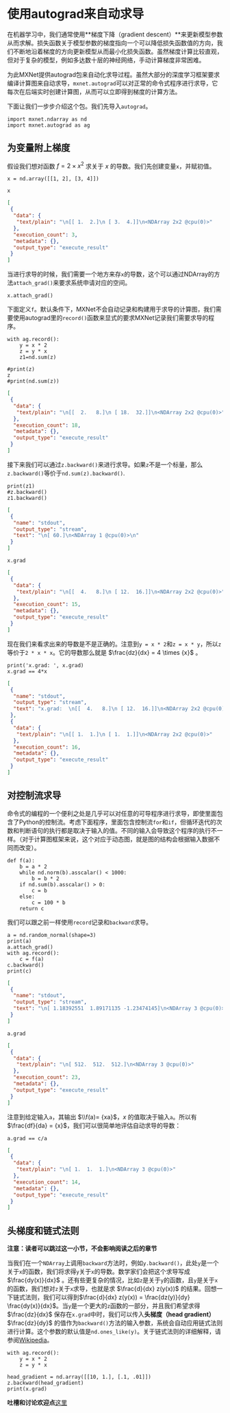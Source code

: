 # 使用autograd来自动求导

在机器学习中，我们通常使用**梯度下降（gradient descent）**来更新模型参数从而求解。损失函数关于模型参数的梯度指向一个可以降低损失函数值的方向，我们不断地沿着梯度的方向更新模型从而最小化损失函数。虽然梯度计算比较直观，但对于复杂的模型，例如多达数十层的神经网络，手动计算梯度非常困难。

为此MXNet提供autograd包来自动化求导过程。虽然大部分的深度学习框架要求编译计算图来自动求导，`mxnet.autograd`可以对正常的命令式程序进行求导，它每次在后端实时创建计算图，从而可以立即得到梯度的计算方法。

下面让我们一步步介绍这个包。我们先导入`autograd`。

```{.python .input  n=1}
import mxnet.ndarray as nd
import mxnet.autograd as ag
```

## 为变量附上梯度

假设我们想对函数 $f=2\times x^2$ 求关于 $x$ 的导数。我们先创建变量`x`，并赋初值。

```{.python .input  n=2}
x = nd.array([[1, 2], [3, 4]])
```

```{.python .input  n=3}
x
```

```{.json .output n=3}
[
 {
  "data": {
   "text/plain": "\n[[ 1.  2.]\n [ 3.  4.]]\n<NDArray 2x2 @cpu(0)>"
  },
  "execution_count": 3,
  "metadata": {},
  "output_type": "execute_result"
 }
]
```

当进行求导的时候，我们需要一个地方来存`x`的导数，这个可以通过NDArray的方法`attach_grad()`来要求系统申请对应的空间。

```{.python .input  n=4}
x.attach_grad()
```

下面定义`f`。默认条件下，MXNet不会自动记录和构建用于求导的计算图，我们需要使用autograd里的`record()`函数来显式的要求MXNet记录我们需要求导的程序。

```{.python .input  n=10}
with ag.record():
    y = x * 2
    z = y * x
    z1=nd.sum(z)
```

```{.python .input  n=18}
#print(z)
z
#print(nd.sum(z))
```

```{.json .output n=18}
[
 {
  "data": {
   "text/plain": "\n[[  2.   8.]\n [ 18.  32.]]\n<NDArray 2x2 @cpu(0)>"
  },
  "execution_count": 18,
  "metadata": {},
  "output_type": "execute_result"
 }
]
```

接下来我们可以通过`z.backward()`来进行求导。如果`z`不是一个标量，那么`z.backward()`等价于`nd.sum(z).backward()`.

```{.python .input  n=12}
print(z1)
#z.backward()
z1.backward()
```

```{.json .output n=12}
[
 {
  "name": "stdout",
  "output_type": "stream",
  "text": "\n[ 60.]\n<NDArray 1 @cpu(0)>\n"
 }
]
```

```{.python .input  n=15}
x.grad
```

```{.json .output n=15}
[
 {
  "data": {
   "text/plain": "\n[[  4.   8.]\n [ 12.  16.]]\n<NDArray 2x2 @cpu(0)>"
  },
  "execution_count": 15,
  "metadata": {},
  "output_type": "execute_result"
 }
]
```

现在我们来看求出来的导数是不是正确的。注意到`y = x * 2`和`z = x * y`，所以`z`等价于`2 * x * x`。它的导数那么就是 $\frac{dz}{dx} = 4 \times {x}$ 。

```{.python .input  n=16}
print('x.grad: ', x.grad)
x.grad == 4*x
```

```{.json .output n=16}
[
 {
  "name": "stdout",
  "output_type": "stream",
  "text": "x.grad:  \n[[  4.   8.]\n [ 12.  16.]]\n<NDArray 2x2 @cpu(0)>\n"
 },
 {
  "data": {
   "text/plain": "\n[[ 1.  1.]\n [ 1.  1.]]\n<NDArray 2x2 @cpu(0)>"
  },
  "execution_count": 16,
  "metadata": {},
  "output_type": "execute_result"
 }
]
```

## 对控制流求导

命令式的编程的一个便利之处是几乎可以对任意的可导程序进行求导，即使里面包含了Python的控制流。考虑下面程序，里面包含控制流`for`和`if`，但循环迭代的次数和判断语句的执行都是取决于输入的值。不同的输入会导致这个程序的执行不一样。（对于计算图框架来说，这个对应于动态图，就是图的结构会根据输入数据不同而改变）。

```{.python .input  n=19}
def f(a):
    b = a * 2
    while nd.norm(b).asscalar() < 1000:
        b = b * 2
    if nd.sum(b).asscalar() > 0:
        c = b
    else:
        c = 100 * b
    return c
```

我们可以跟之前一样使用`record`记录和`backward`求导。

```{.python .input  n=22}
a = nd.random_normal(shape=3)
print(a)
a.attach_grad()
with ag.record():
    c = f(a)
c.backward()
print(c)
```

```{.json .output n=22}
[
 {
  "name": "stdout",
  "output_type": "stream",
  "text": "\n[ 1.18392551  1.89171135 -1.23474145]\n<NDArray 3 @cpu(0)>\n\n[ 606.16986084  968.55621338 -632.18762207]\n<NDArray 3 @cpu(0)>\n"
 }
]
```

```{.python .input  n=23}
a.grad
```

```{.json .output n=23}
[
 {
  "data": {
   "text/plain": "\n[ 512.  512.  512.]\n<NDArray 3 @cpu(0)>"
  },
  "execution_count": 23,
  "metadata": {},
  "output_type": "execute_result"
 }
]
```

注意到给定输入`a`，其输出 $\\f(a)= {xa}$，$x$ 的值取决于输入`a`。所以有 $\frac{df}{da} = {x}$，我们可以很简单地评估自动求导的导数：

```{.python .input  n=14}
a.grad == c/a
```

```{.json .output n=14}
[
 {
  "data": {
   "text/plain": "\n[ 1.  1.  1.]\n<NDArray 3 @cpu(0)>"
  },
  "execution_count": 14,
  "metadata": {},
  "output_type": "execute_result"
 }
]
```

## 头梯度和链式法则

**注意：读者可以跳过这一小节，不会影响阅读之后的章节**

当我们在一个`NDArray`上调用`backward`方法时，例如`y.backward()`，此处`y`是一个关于`x`的函数，我们将求得`y`关于`x`的导数。数学家们会把这个求导写成 $\frac{dy(x)}{dx}$ 。还有些更复杂的情况，比如`z`是关于`y`的函数，且`y`是关于`x`的函数，我们想对`z`关于`x`求导，也就是求 $\frac{d}{dx} z(y(x))$ 的结果。回想一下链式法则，我们可以得到$\frac{d}{dx} z(y(x)) = \frac{dz(y)}{dy} \frac{dy(x)}{dx}$。当`y`是一个更大的`z`函数的一部分，并且我们希望求得 $\frac{dz}{dx}$ 保存在`x.grad`中时，我们可以传入**头梯度（head gradient）** $\frac{dz}{dy}$ 的值作为`backward()`方法的输入参数，系统会自动应用链式法则进行计算。这个参数的默认值是`nd.ones_like(y)`。关于链式法则的详细解释，请参阅[Wikipedia](https://en.wikipedia.org/wiki/Chain_rule)。

```{.python .input}
with ag.record():
    y = x * 2
    z = y * x

head_gradient = nd.array([[10, 1.], [.1, .01]])
z.backward(head_gradient)
print(x.grad)
```

**吐槽和讨论欢迎点**[这里](https://discuss.gluon.ai/t/topic/744)
